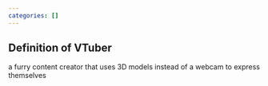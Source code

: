 ```yaml
---
categories: []
---
```

## Definition of VTuber

a furry content creator that uses 3D models instead of a webcam to express themselves
